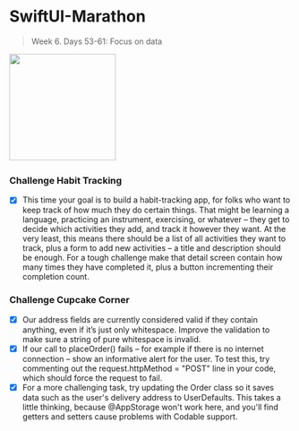 # SwiftUI-Marathon

> Week 6. Days 53-61: Focus on data

<img src="" width="190">&nbsp;&nbsp;&nbsp;&nbsp;&nbsp;

### Challenge Habit Tracking
- [x] This time your goal is to build a habit-tracking app, for folks who want to keep track of how much they do certain things. That might be learning a language, practicing an instrument, exercising, or whatever – they get to decide which activities they add, and track it however they want.
At the very least, this means there should be a list of all activities they want to track, plus a form to add new activities – a title and description should be enough.
For a tough challenge make that detail screen contain how many times they have completed it, plus a button incrementing their completion count.

### Challenge Cupcake Corner
- [x] Our address fields are currently considered valid if they contain anything, even if it’s just only whitespace. Improve the validation to make sure a string of pure whitespace is invalid.
- [x] If our call to placeOrder() fails – for example if there is no internet connection – show an informative alert for the user. To test this, try commenting out the request.httpMethod = "POST" line in your code, which should force the request to fail.
- [x] For a more challenging task, try updating the Order class so it saves data such as the user's delivery address to UserDefaults. This takes a little thinking, because @AppStorage won't work here, and you'll find getters and setters cause problems with Codable support.
